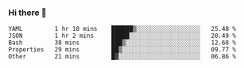 ### Hi there 👋


<!--START_SECTION:waka-->

```text
YAML         1 hr 18 mins    ██████▒░░░░░░░░░░░░░░░░░░   25.48 %
JSON         1 hr 2 mins     █████░░░░░░░░░░░░░░░░░░░░   20.49 %
Bash         38 mins         ███▒░░░░░░░░░░░░░░░░░░░░░   12.68 %
Properties   29 mins         ██▒░░░░░░░░░░░░░░░░░░░░░░   09.77 %
Other        21 mins         █▓░░░░░░░░░░░░░░░░░░░░░░░   06.86 %
```

<!--END_SECTION:waka-->

<!--
**ssrahul96/ssrahul96** is a ✨ _special_ ✨ repository because its `README.md` (this file) appears on your GitHub profile.

Here are some ideas to get you started:

- 🔭 I’m currently working on ...
- 🌱 I’m currently learning ...
- 👯 I’m looking to collaborate on ...
- 🤔 I’m looking for help with ...
- 💬 Ask me about ...
- 📫 How to reach me: ...
- 😄 Pronouns: ...
- ⚡ Fun fact: ...
-->

